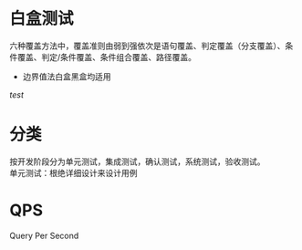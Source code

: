 # 白盒测试  
六种覆盖方法中，覆盖准则由弱到强依次是语句覆盖、判定覆盖（分支覆盖）、条件覆盖、判定/条件覆盖、条件组合覆盖、路径覆盖。  
* 边界值法白盒黑盒均适用  

*test*

# 分类  
按开发阶段分为单元测试，集成测试，确认测试，系统测试，验收测试。  
单元测试：根绝详细设计来设计用例  
# QPS
Query Per Second  
